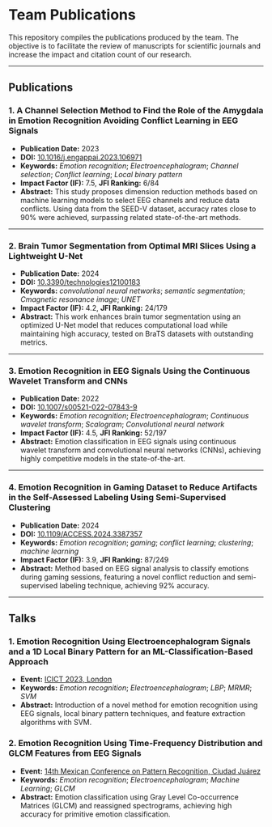 # Team Publications

This repository compiles the publications produced by the team. The objective is to facilitate the review of manuscripts for scientific journals and increase the impact and citation count of our research.

---

## Publications

### 1. A Channel Selection Method to Find the Role of the Amygdala in Emotion Recognition Avoiding Conflict Learning in EEG Signals
- **Publication Date:** 2023
- **DOI:** [10.1016/j.engappai.2023.106971](https://doi.org/10.1016/j.engappai.2023.106971)
- **Keywords:** _Emotion recognition_; _Electroencephalogram_; _Channel selection_; _Conflict learning_; _Local binary pattern_
- **Impact Factor (IF):** 7.5, **JFI Ranking:** 6/84
- **Abstract:** This study proposes dimension reduction methods based on machine learning models to select EEG channels and reduce data conflicts. Using data from the SEED-V dataset, accuracy rates close to 90% were achieved, surpassing related state-of-the-art methods.

---

### 2. Brain Tumor Segmentation from Optimal MRI Slices Using a Lightweight U-Net
- **Publication Date:** 2024
- **DOI:** [10.3390/technologies12100183](https://doi.org/10.3390/technologies12100183)
- **Keywords:** _convolutional neural networks_; _semantic segmentation_; _Cmagnetic resonance image_; _UNET_
- **Impact Factor (IF):** 4.2, **JFI Ranking:** 24/179
- **Abstract:** This work enhances brain tumor segmentation using an optimized U-Net model that reduces computational load while maintaining high accuracy, tested on BraTS datasets with outstanding metrics.

---

### 3. Emotion Recognition in EEG Signals Using the Continuous Wavelet Transform and CNNs
- **Publication Date:** 2022
- **DOI:** [10.1007/s00521-022-07843-9](https://doi.org/10.1007/s00521-022-07843-9)
- **Keywords:** _Emotion recognition_; _Electroencephalogram_; _Continuous wavelet transform_; _Scalogram_; _Convolutional neural network_
- **Impact Factor (IF):** 4.5, **JFI Ranking:** 52/197
- **Abstract:** Emotion classification in EEG signals using continuous wavelet transform and convolutional neural networks (CNNs), achieving highly competitive models in the state-of-the-art.

---

### 4. Emotion Recognition in Gaming Dataset to Reduce Artifacts in the Self-Assessed Labeling Using Semi-Supervised Clustering
- **Publication Date:** 2024
- **DOI:** [10.1109/ACCESS.2024.3387357](https://doi.org/10.1109/ACCESS.2024.3387357)
- **Keywords:** _Emotion recognition_; _gaming_; _conflict learning_; _clustering_; _machine learning_
- **Impact Factor (IF):** 3.9, **JFI Ranking:** 87/249
- **Abstract:** Method based on EEG signal analysis to classify emotions during gaming sessions, featuring a novel conflict reduction and semi-supervised labeling technique, achieving 92% accuracy.

---

## Talks

### 1. Emotion Recognition Using Electroencephalogram Signals and a 1D Local Binary Pattern for an ML-Classification-Based Approach
- **Event:** [ICICT 2023, London](https://doi.org/10.1007/978-981-99-3043-2_2)
- **Keywords:** _Emotion recognition_; _Electroencephalogram_; _LBP_; _MRMR_; _SVM_
- **Abstract:** Introduction of a novel method for emotion recognition using EEG signals, local binary pattern techniques, and feature extraction algorithms with SVM.

### 2. Emotion Recognition Using Time-Frequency Distribution and GLCM Features from EEG Signals
- **Event:** [14th Mexican Conference on Pattern Recognition, Ciudad Juárez](https://doi.org/10.1007/978-3-031-07750-0_19)
- **Keywords:** _Emotion recognition_; _Electroencephalogram_; _Machine Learning_; _GLCM_
- **Abstract:** Emotion classification using Gray Level Co-occurrence Matrices (GLCM) and reassigned spectrograms, achieving high accuracy for primitive emotion classification.

